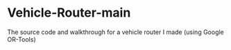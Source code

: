 # Vehicle-Router-main
The source code and walkthrough for a vehicle router I made (using Google OR-Tools)
